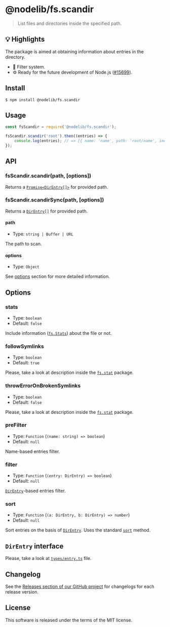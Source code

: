 # @nodelib/fs.scandir

> List files and directories inside the specified path.

## :bulb: Highlights

The package is aimed at obtaining information about entries in the directory.

  * :dart: Filter system.
  * :gear: Ready for the future development of Node.js ([#15699](https://github.com/nodejs/node/issues/15699)).

## Install

```
$ npm install @nodelib/fs.scandir
```

## Usage

```js
const fsScandir = require('@nodelib/fs.scandir');

fsScandir.scandir('root').then((entries) => {
    console.log(entries); // => [{ name: 'name', path: 'root/name', ino: 0, is... }]
});
```

## API

### fsScandir.scandir(path, [options])

Returns a [`Promise<DirEntry[]>`](#direntry-interface) for provided path.

### fsScandir.scandirSync(path, [options])

Returns a [`DirEntry[]`](#direntry-interface) for provided path.

#### path

  * Type: `string | Buffer | URL`

The path to scan.

#### options

  * Type: `Object`

See [options](#options-1) section for more detailed information.

## Options

### stats

  * Type: `boolean`
  * Default: `false`

Include information ([`fs.Stats`](https://nodejs.org/dist/latest/docs/api/fs.html#fs_class_fs_stats)) about the file or not.

### followSymlinks

  * Type: `boolean`
  * Default: `true`

Please, take a look at description inside the [`fs.stat`](https://github.com/nodelib/nodelib/tree/master/packages/fs.stat#followsymlinks) package.

### throwErrorOnBrokenSymlinks

  * Type: `boolean`
  * Default: `false`

Please, take a look at description inside the [`fs.stat`](https://github.com/nodelib/nodelib/tree/master/packages/fs.stat#throwerroronbrokensymlinks) package.

### preFilter

  * Type: `Function` (`(name: string) => boolean`)
  * Default: `null`

Name-based entries filter.

### filter

  * Type: `Function` (`(entry: DirEntry) => boolean`)
  * Default: `null`

[`DirEntry`](#direntry-interface)-based entries filter.

### sort

  * Type: `Function` (`(a: DirEntry, b: DirEntry) => number`)
  * Default: `null`

Sort entries on the basis of [`DirEntry`](#direntry-interface). Uses the standard [`sort`](https://developer.mozilla.org/en-US/docs/Web/JavaScript/Reference/Global_Objects/Array/sort) method.

## `DirEntry` interface

Please, take a look at [`types/entry.ts`](./src/types/entry.ts) file.

## Changelog

See the [Releases section of our GitHub project](https://github.com/nodelib/nodelib/releases) for changelogs for each release version.

## License

This software is released under the terms of the MIT license.
